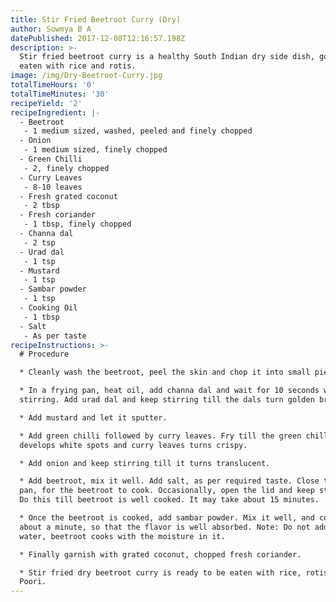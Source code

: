 ```yaml
---
title: Stir Fried Beetroot Curry (Dry)
author: Sowmya B A
datePublished: 2017-12-08T12:16:57.198Z
description: >-
  Stir fried beetroot curry is a healthy South Indian dry side dish, good to be
  eaten with rice and rotis.
image: /img/Dry-Beetroot-Curry.jpg
totalTimeHours: '0'
totalTimeMinutes: '30'
recipeYield: '2'
recipeIngredient: |-
  - Beetroot
   - 1 medium sized, washed, peeled and finely chopped
  - Onion
   - 1 medium sized, finely chopped
  - Green Chilli
   - 2, finely chopped
  - Curry Leaves
   - 8-10 leaves
  - Fresh grated coconut
   - 2 tbsp
  - Fresh coriander 
   - 1 tbsp, finely chopped
  - Channa dal
   - 2 tsp
  - Urad dal
   - 1 tsp
  - Mustard
   - 1 tsp
  - Sambar powder
   - 1 tsp
  - Cooking Oil
   - 1 tbsp
  - Salt 
   - As per taste
recipeInstructions: >-
  # Procedure

  * Cleanly wash the beetroot, peel the skin and chop it into small pieces.

  * In a frying pan, heat oil, add channa dal and wait for 10 seconds with
  stirring. Add urad dal and keep stirring till the dals turn golden brown.

  * Add mustard and let it sputter.

  * Add green chilli followed by curry leaves. Fry till the green chilli
  develops white spots and curry leaves turns crispy.

  * Add onion and keep stirring till it turns translucent.

  * Add beetroot, mix it well. Add salt, as per required taste. Close the lid of
  pan, for the beetroot to cook. Occasionally, open the lid and keep stirring.
  Do this till beetroot is well cooked. It may take about 15 minutes.

  * Once the beetroot is cooked, add sambar powder. Mix it well, and cook for
  about a minute, so that the flavor is well absorbed. Note: Do not add any
  water, beetroot cooks with the moisture in it.

  * Finally garnish with grated coconut, chopped fresh coriander.

  * Stir fried dry beetroot curry is ready to be eaten with rice, rotis or
  Poori.
---
```



